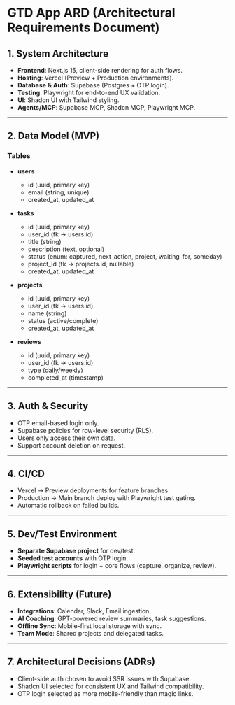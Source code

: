 # GTD App ARD (Architectural Requirements Document)

## 1. System Architecture
- **Frontend**: Next.js 15, client-side rendering for auth flows.  
- **Hosting**: Vercel (Preview + Production environments).  
- **Database & Auth**: Supabase (Postgres + OTP login).  
- **Testing**: Playwright for end-to-end UX validation.  
- **UI**: Shadcn UI with Tailwind styling.  
- **Agents/MCP**: Supabase MCP, Shadcn MCP, Playwright MCP.  

---

## 2. Data Model (MVP)
### Tables
- **users**
  - id (uuid, primary key)
  - email (string, unique)
  - created_at, updated_at

- **tasks**
  - id (uuid, primary key)
  - user_id (fk → users.id)
  - title (string)
  - description (text, optional)
  - status (enum: captured, next_action, project, waiting_for, someday)
  - project_id (fk → projects.id, nullable)
  - created_at, updated_at

- **projects**
  - id (uuid, primary key)
  - user_id (fk → users.id)
  - name (string)
  - status (active/complete)
  - created_at, updated_at

- **reviews**
  - id (uuid, primary key)
  - user_id (fk → users.id)
  - type (daily/weekly)
  - completed_at (timestamp)

---

## 3. Auth & Security
- OTP email-based login only.  
- Supabase policies for row-level security (RLS).  
- Users only access their own data.  
- Support account deletion on request.  

---

## 4. CI/CD
- Vercel → Preview deployments for feature branches.  
- Production → Main branch deploy with Playwright test gating.  
- Automatic rollback on failed builds.  

---

## 5. Dev/Test Environment
- **Separate Supabase project** for dev/test.  
- **Seeded test accounts** with OTP login.  
- **Playwright scripts** for login + core flows (capture, organize, review).  

---

## 6. Extensibility (Future)
- **Integrations**: Calendar, Slack, Email ingestion.  
- **AI Coaching**: GPT-powered review summaries, task suggestions.  
- **Offline Sync**: Mobile-first local storage with sync.  
- **Team Mode**: Shared projects and delegated tasks.  

---

## 7. Architectural Decisions (ADRs)
- Client-side auth chosen to avoid SSR issues with Supabase.  
- Shadcn UI selected for consistent UX and Tailwind compatibility.  
- OTP login selected as more mobile-friendly than magic links.  
